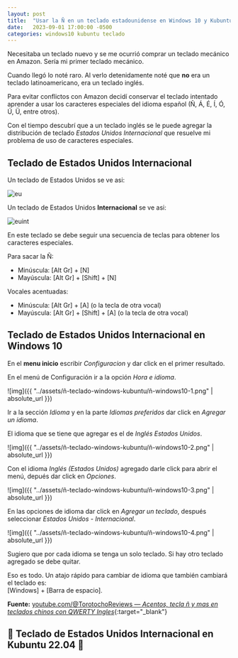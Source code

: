 ```yaml
---
layout: post
title:  "Usar la Ñ en un teclado estadounidense en Windows 10 y Kubuntu 22.04"
date:   2023-09-01 17:00:00 -0500
categories: windows10 kubuntu teclado
---
```


Necesitaba un teclado nuevo y se me ocurrió comprar un teclado mecánico en Amazon. Sería mi primer teclado mecánico.

Cuando llegó lo noté raro. Al verlo detenidamente noté que **no** era un teclado latinoamericano, era un teclado inglés.

Para evitar conflictos con Amazon decidí conservar el teclado intentado aprender a usar los caracteres especiales del idioma español (Ñ, Á, É, Í, Ó, Ú, Ü, entre otros).

Con el tiempo descubrí que a un teclado inglés se le puede agregar la distribución de teclado *Estados Unidos Internacional* que resuelve mi problema de uso de caracteres especiales.

## Teclado de Estados Unidos Internacional

Un teclado de Estados Unidos se ve asi:

![eu](https://upload.wikimedia.org/wikipedia/commons/thumb/5/51/KB_United_States-NoAltGr.svg/2560px-KB_United_States-NoAltGr.svg.png)

Un teclado de Estados Unidos **Internacional** se ve asi:

![euint](https://upload.wikimedia.org/wikipedia/commons/thumb/2/22/KB_US-International.svg/2560px-KB_US-International.svg.png)

En este teclado se debe seguir una secuencia de teclas para obtener los caracteres especiales.

Para sacar la Ñ:
* Minúscula: [Alt Gr] + [N]
* Mayúscula: [Alt Gr] + [Shift] + [N]

Vocales acentuadas:
* Minúscula: [Alt Gr] + [A] (o la tecla de otra vocal) 
* Mayúscula: [Alt Gr] + [Shift] + [A] (o la tecla de otra vocal)

## Teclado de Estados Unidos Internacional en Windows 10

En el **menu inicio** escribir *Configuracion* y dar click en el primer resultado.

En el menú de Configuración ir a la opción *Hora e idioma*.

![img]({{ "../assets/ñ-teclado-windows-kubuntu/ñ-windows10-1.png" | absolute_url }})

Ir a la sección *Idioma* y en la parte *Idiomas preferidos* dar click en *Agregar un idioma*.

El idioma que se tiene que agregar es el de *Inglés Estados Unidos*.

![img]({{ "../assets/ñ-teclado-windows-kubuntu/ñ-windows10-2.png" | absolute_url }})

Con el idioma *Inglés (Estados Unidos)* agregado darle click para abrir el menú, depués dar click en *Opciones*.

![img]({{ "../assets/ñ-teclado-windows-kubuntu/ñ-windows10-3.png" | absolute_url }})

En las opciones de idioma dar click en *Agregar un teclado*, después seleccionar *Estados Unidos - Internacional*.

![img]({{ "../assets/ñ-teclado-windows-kubuntu/ñ-windows10-4.png" | absolute_url }})

Sugiero que por cada idioma se tenga un solo teclado. Si hay otro teclado agregado se debe quitar.

Eso es todo. Un atajo rápido para cambiar de idioma que también cambiará el teclado es: <br>
[Windows] + [Barra de espacio].

**Fuente:** [youtube.com/@TorotochoReviews &mdash; *Acentos, tecla ñ y mas en teclados chinos con QWERTY Ingles*](https://www.youtube.com/watch?v=F7q7ZG9cKlA){:target="_blank"}


## 🚧 Teclado de Estados Unidos Internacional en Kubuntu 22.04 🚧